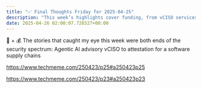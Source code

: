 ```yaml
---
title: "✅ Final Thoughts Friday for 2025-04-25"
description: "This week’s highlights cover funding, from vCISO services to software supply chain attestation."
date: 2025-04-26 02:00:07.726527+00:00
---
```


<!-- buttondown-editor-mode: fancy --><p>🔐 + 💰 The stories that caught my eye this week were both ends of the security spectrum: Agentic AI advisory vCISO to attestation for a software supply chains </p><p><a target="_blank" rel="noopener noreferrer nofollow" href="https://www.techmeme.com/250423/p25#a250423p25">https://www.techmeme.com/250423/p25#a250423p25</a></p><p><a target="_blank" rel="noopener noreferrer nofollow" href="https://www.techmeme.com/250423/p23#a250423p23">https://www.techmeme.com/250423/p23#a250423p23</a></p>